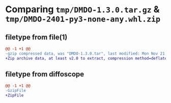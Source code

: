 # Comparing `tmp/DMDO-1.3.0.tar.gz` & `tmp/DMDO-2401-py3-none-any.whl.zip`

## filetype from file(1)

```diff
@@ -1 +1 @@
-gzip compressed data, was "DMDO-1.3.0.tar", last modified: Mon Nov 21 00:45:23 2022, max compression
+Zip archive data, at least v2.0 to extract, compression method=deflate
```

## filetype from diffoscope

```diff
@@ -1 +1 @@
-GzipFile
+ZipFile
```

